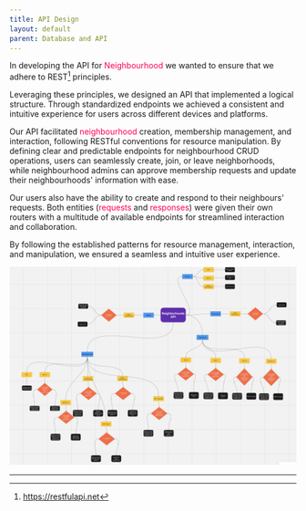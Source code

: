 ```yaml
---
title: API Design
layout: default
parent: Database and API
---
```


In developing the API for <span style="color:#FF0054">Neighbourhood</span>  we wanted to ensure that we adhere to REST[^1] principles.

Leveraging these principles, we designed an API that implemented a logical structure. Through standardized endpoints we achieved a consistent and intuitive experience for users across different devices and platforms.

Our API facilitated <span style="color:#FF0054">neighbourhood</span>  creation, membership management, and interaction, following RESTful conventions for resource manipulation. By defining clear and predictable endpoints for neighbourhood CRUD operations, users can seamlessly create, join, or leave neighborhoods, while neighbourhood admins can approve membership requests and update their neighbourhoods' information with ease.

Our users also have the ability to create and respond to their neighbours' requests. Both entities (<span style="color:#FF0054">requests</span> and <span style="color:#FF0054">responses</span>) were given their own routers with a multitude of available endpoints for streamlined interaction and collaboration.

By following the established patterns for resource management, interaction, and manipulation, we ensured a seamless and intuitive user experience.

![API Map](../assets/images/api_map.png)

---

[^1]: https://restfulapi.net
